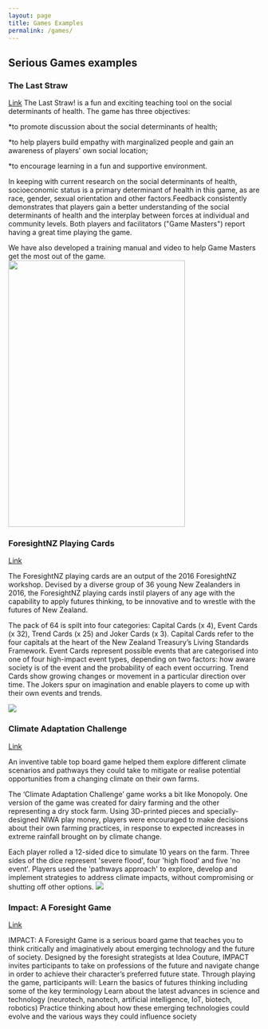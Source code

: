 ```yaml
---
layout: page
title: Games Examples
permalink: /games/
---
```


## Serious Games examples

### The Last Straw
[Link](http://www.thelaststraw.ca/)
The Last Straw! is a fun and exciting teaching tool on the social determinants of health. The game has three objectives:

*to promote discussion about the social determinants of health;

*to help players build empathy with marginalized people and gain an awareness of players' own social location;

*to encourage learning in a fun and supportive environment.

In keeping with current research on the social determinants of health, socioeconomic status is a primary determinant of health in this game, as are race, gender, sexual orientation and other factors.Feedback consistently demonstrates that players gain a better understanding of the social determinants of health and the interplay between forces at individual and community levels.  Both players and facilitators ("Game Masters") report having a great time playing the game.

We have also developed a training manual and video to help Game Masters get the most out of the game.
<img src="http://www.thelaststraw.ca/attachments/Image/TLS-Board.gif" width=354px height=535px>


### ForesightNZ Playing Cards
[Link](https://mcguinnessinstitute.bigcartel.com/product/2016-foresightnz-playing-cards)

The ForesightNZ playing cards are an output of the 2016 ForesightNZ workshop.
Devised by a diverse group of 36 young New Zealanders in 2016, the ForesightNZ playing cards instil players of any age with the capability to apply futures thinking, to be innovative and to wrestle with the futures of New Zealand.

The pack of 64 is spilt into four categories: Capital Cards (x 4), Event Cards (x 32), Trend Cards (x 25) and Joker Cards (x 3). Capital Cards refer to the four capitals at the heart of the New Zealand Treasury’s Living Standards Framework. Event Cards represent possible events that are categorised into one of four high-impact event types, depending on two factors: how aware society is of the event and the probability of each event occurring. Trend Cards show growing changes or movement in a particular direction over time. The Jokers spur on imagination and enable players to come up with their own events and trends.

<img src="https://assets.bigcartel.com/product_images/248413679/20161109-Playing-Cards-Flyer-Print-ready.jpg?auto=format&fit=max&h=1000&w=1000">

### Climate Adaptation Challenge
[Link](https://niwa.co.nz/news/fieldays-farming-for-the-future)

An inventive table top board game helped them explore different climate scenarios and pathways they could take to mitigate or realise potential opportunities from a changing climate on their own farms.

The ‘Climate Adaptation Challenge’ game works a bit like Monopoly. One version of the game was created for dairy farming and the other representing a dry stock farm. Using 3D-printed pieces and specially-designed NIWA play money, players were encouraged to make decisions about their own farming practices, in response to expected increases in extreme rainfall brought on by climate change.

Each player rolled a 12-sided dice to simulate 10 years on the farm. Three sides of the dice represent 'severe flood', four 'high flood' and five 'no event'. Players used the 'pathways approach' to explore, develop and implement strategies to address climate impacts, without compromising or shutting off other options.
<img src="https://niwa.co.nz/sites/niwa.co.nz/files/styles/full_screen_feature/public/Minister-James-Shaw-Climate-Adaptation-Challenge.jpg?itok=DRRvQGHr">


### Impact: A Foresight Game
[Link](https://ideacouture.com/impact/)

IMPACT: A Foresight Game is a serious board game that teaches you to think critically and imaginatively about emerging technology and the future of society.
Designed by the foresight strategists at Idea Couture, IMPACT invites participants to take on professions of the future and navigate change in order to achieve their character’s preferred future state.
Through playing the game, participants will:
Learn the basics of futures thinking including some of the key terminology
Learn about the latest advances in science and technology (neurotech, nanotech, artificial intelligence, IoT, biotech, robotics)
Practice thinking about how these emerging technologies could evolve and the various ways they could influence society

